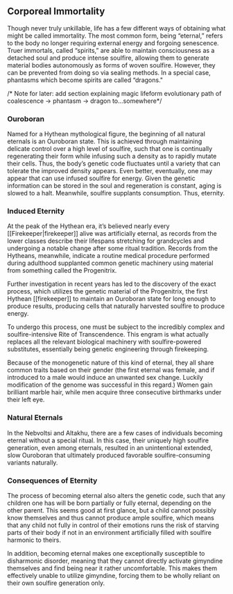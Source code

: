 ## Corporeal Immortality

Though never truly unkillable, life has a few different ways of obtaining what might be called immortality. The most common form, being “eternal,” refers to the body no longer requiring external energy and forgoing senescence. Truer immortals, called “spirits,” are able to maintain consciousness as a detached soul and produce intense soulfire, allowing them to generate material bodies autonomously as forms of woven soulfire. However, they can be prevented from doing so via sealing methods. In a special case, phantasms which become spirits are called “dragons."

/\* Note for later: add section explaining magic lifeform evolutionary path of coalescence \-\> phantasm \-\> dragon to…somewhere\*/

### Ouroboran

Named for a Hythean mythological figure, the beginning of all natural eternals is an Ouroboran state. This is achieved through maintaining delicate control over a high level of soulfire, such that one is continually regenerating their form while infusing such a density as to rapidly mutate their cells. Thus, the body’s genetic code fluctuates until a variety that can tolerate the improved density appears. Even better, eventually, one may appear that can use infused soulfire for energy. Given the genetic information can be stored in the soul and regeneration is constant, aging is slowed to a halt. Meanwhile, soulfire supplants consumption. Thus, eternity.

### Induced Eternity

At the peak of the Hythean era, it’s believed nearly every [[Firekeeper|firekeeper]] alive was artificially eternal, as records from the lower classes describe their lifespans stretching for grandcycles and undergoing a notable change after some ritual tradition. Records from the Hytheans, meanwhile, indicate a routine medical procedure performed during adulthood supplanted common genetic machinery using material from something called the Progenitrix.   

Further investigation in recent years has led to the discovery of the exact process, which utilizes the genetic material of the Progenitrix, the first Hythean [[firekeeper]] to maintain an Ouroboran state for long enough to produce results, producing cells that naturally harvested soulfire to produce energy.  

To undergo this process, one must be subject to the incredibly complex and soulfire-intensive Rite of Transcendence. This engram is what actually replaces all the relevant biological machinery with soulfire-powered substitutes, essentially being genetic engineering through firekeeping.  

Because of the monogenetic nature of this kind of eternal, they all share common traits based on their gender (the first eternal was female, and if introduced to a male would induce an unwanted sex change. Luckily modification of the genome was successful in this regard.) Women gain brilliant marble hair, while men acquire three consecutive birthmarks under their left eye.

### Natural Eternals

In the Nebvoltsi and Altakhu, there are a few cases of individuals becoming eternal without a special ritual. In this case, their uniquely high soulfire generation, even among eternals, resulted in an unintentional extended, slow Ouroboran that ultimately produced favorable soulfire-consuming variants naturally.

### Consequences of Eternity

The process of becoming eternal also alters the genetic code, such that any children one has will be born partially or fully eternal, depending on the other parent. This seems good at first glance, but a child cannot possibly know themselves and thus cannot produce ample soulfire, which means that any child not fully in control of their emotions runs the risk of starving parts of their body if not in an environment artificially filled with soulfire harmonic to theirs.  

In addition, becoming eternal makes one exceptionally susceptible to disharmonic disorder, meaning that they cannot directly activate gimyndine themselves and find being near it rather uncomfortable. This makes them effectively unable to utilize gimyndine, forcing them to be wholly reliant on their own soulfire generation only.
